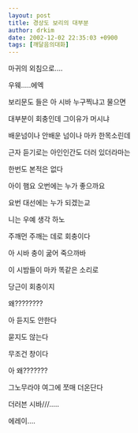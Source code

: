 ```yaml
---
layout: post
title: 경상도 보리의 대부분
author: drkim
date: 2002-12-02 22:35:03 +0900
tags: [깨달음의대화]
---
```

마귀의 외침으로....
  
우웨.....에엑
  
보리문도 들은 아 시바 누구찍냐고 물으면
  
대부분이 회충인데 그이유가 머시냐
  
배운넘이나 안배운 넘이나 마카 한목소린데
  
근자 듣기로는 아인인간도 더러 있더라마는
  
한번도 본적은 없다
  
아이 햄요 오번에는 누가 좋으까요
  
요번 대선에는 누가 되겠는교
  
니는 우예 생각 하노
  

  
주깨먼 주깨는 데로 회충이다
  
아 시바 충이 굶어 죽으까바
  
이 시밤들이 마카 똑같은 소리로
  
당근이 회충이지
  
왜????????
  
아 듣지도 안한다
  
묻지도 않는다
  
무조건 창이다
  

  

  
아 왜???????
  

  
그노무라야 여그에 쪼매 더온단다
  
더러븐 시바///.....
  
에레이....